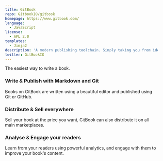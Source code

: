 ```yaml
---
title: GitBook
repo: GitbookIO/gitbook
homepage: https://www.gitbook.com/
language:
  - JavaScript
license:
  - APL 2.0
templates:
  - Jinja2
description: 'A modern publishing toolchain. Simply taking you from ideas to finished, polished books.'
twitter: GitBookIO
---
```


The easiest way to write a book.

### Write & Publish with Markdown and Git
Books on GitBook are written using a beautiful editor and published using Git or GitHub.

### Distribute & Sell everywhere
Sell your book at the price you want, GitBook can also distribute it on all main marketplaces.

### Analyse & Engage your readers
Learn from your readers using powerful analytics, and engage with them to improve your book's content.
